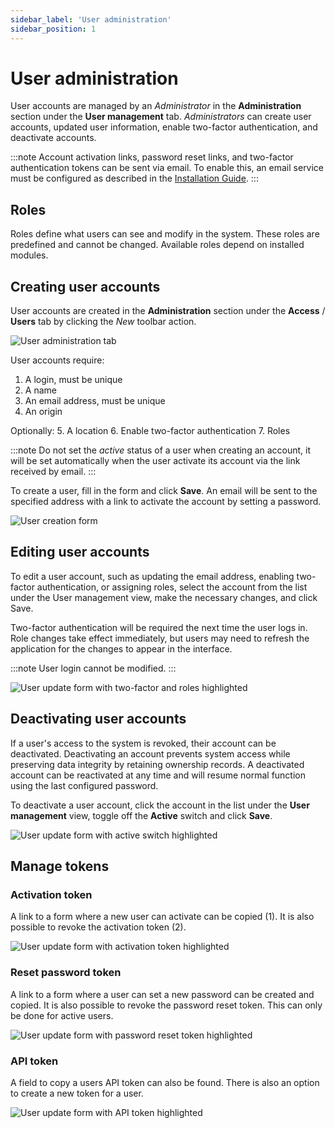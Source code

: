 ```yaml
---
sidebar_label: 'User administration'
sidebar_position: 1
---
```


# User administration

User accounts are managed by an _Administrator_ in the **Administration** section under the **User management** tab. _Administrators_ can create user accounts, updated user information, enable two-factor authentication, and deactivate accounts.

:::note
Account activation links, password reset links, and two-factor authentication tokens can be sent via email. To enable this, an email service must be configured as described in the [Installation Guide](/getting-started#mail-service-configuration).
:::

## Roles

Roles define what users can see and modify in the system. These roles are predefined and cannot be changed. Available roles depend on installed modules.

## Creating user accounts

User accounts are created in the **Administration** section under the **Access** / **Users** tab by clicking the _New_ toolbar action.

![User administration tab](./assets/user_administration.png)

User accounts require:
1.  A login, must be unique
2.  A name
3.  An email address, must be unique
4.  An origin

Optionally:
5.  A location
6.  Enable two-factor authentication
7.  Roles

:::note
Do not set the _active_ status of a user when creating an account, it will be set automatically when the user activate its account via the link received by email.
:::

To create a user, fill in the form and click **Save**. An email will be sent to the specified address with a link to activate the account by setting a password.

![User creation form](./assets/create_user.png)

## Editing user accounts

To edit a user account, such as updating the email address, enabling two-factor authentication, or assigning roles, select the account from the list under the User management view, make the necessary changes, and click Save.

Two-factor authentication will be required the next time the user logs in.
Role changes take effect immediately, but users may need to refresh the application for the changes to appear in the interface.

:::note
User login cannot be modified.
:::

![User update form with two-factor and roles highlighted](./assets/update_user.png)

## Deactivating user accounts

If a user's access to the system is revoked, their account can be deactivated. Deactivating an account prevents system access while preserving data integrity by retaining ownership records. A deactivated account can be reactivated at any time and will resume normal function using the last configured password.

To deactivate a user account, click the account in the list under the **User management** view, toggle off the **Active** switch and click **Save**.

![User update form with active switch highlighted](./assets/deactivate_user.png)

## Manage tokens

### Activation token

A link to a form where a new user can activate can be copied (1). It is also possible to revoke the activation token (2).

![User update form with activation token highlighted](./assets/activation_token.png)

### Reset password token

A link to a form where a user can set a new password can be created and copied. It is also possible to revoke the password reset token. This can only be done for active users.

![User update form with password reset token highlighted](./assets/reset_password_token.png)

### API token

A field to copy a users API token can also be found. There is also an option to create a new token for a user.

![User update form with API token highlighted](./assets/api_token.png)

